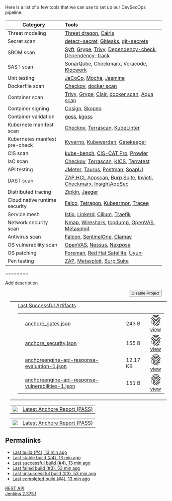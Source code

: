 <p>Here is a list of a few tools that we can use to set up our DevSecOps pipeline.</p>

<table>
  <thead>
    <tr>
      <th>Category</th>
      <th style="text-align: left">Tools</th>
    </tr>
  </thead>
  <tbody>
    <tr>
      <td>Threat modeling</td>
      <td style="text-align: left">
<a href="https://owasp.org/www-project-threat-dragon/" rel="nofollow" target="_blank">Threat dragon</a>, <a href="https://cairis.org/cairis/tmdocsmore/" rel="nofollow" target="_blank">Cairis</a>
</td>
    </tr>
    <tr>
      <td>Secret scan</td>
      <td style="text-align: left">
<a href="https://github.com/Yelp/detect-secrets" rel="nofollow" target="_blank">detect-secret</a>, <a href="https://github.com/zricethezav/gitleaks" rel="nofollow" target="_blank">Gitleaks</a>, <a href="https://github.com/awslabs/git-secrets" rel="nofollow" target="_blank">git-secrets</a>
</td>
    </tr>
    <tr>
      <td>SBOM scan</td>
      <td style="text-align: left">
<a href="https://github.com/anchore/syft" rel="nofollow" target="_blank">Syft</a>, <a href="https://github.com/anchore/grype" rel="nofollow" target="_blank">Grype</a>, <a href="https://github.com/aquasecurity/trivy" rel="nofollow" target="_blank">Trivy</a>, <a href="https://owasp.org/www-project-dependency-check/" rel="nofollow" target="_blank">Dependency-check</a>, <a href="https://github.com/DependencyTrack/dependency-track" rel="nofollow" target="_blank">Dependency-track</a>
</td>
    </tr>
    <tr>
      <td>SAST scan</td>
      <td style="text-align: left">
<a href="https://github.com/SonarSource/sonarqube" rel="nofollow" target="_blank">SonarQube</a>, <a href="https://checkmarx.com/product/cxsast-source-code-scanning/" rel="nofollow" target="_blank">Checkmarx</a>, <a href="https://www.veracode.com/products/binary-static-analysis-sast" rel="nofollow" target="_blank">Veracode</a>, <a href="https://www.perforce.com/products/klocwork" rel="nofollow" target="_blank">Klocwork</a>
</td>
    </tr>
    <tr>
      <td>Unit testing</td>
      <td style="text-align: left">
<a href="https://github.com/jacoco/jacoco" rel="nofollow" target="_blank">JaCoCo</a>, <a href="https://mochajs.org/" rel="nofollow" target="_blank">Mocha</a>, <a href="https://jasmine.github.io/" rel="nofollow" target="_blank">Jasmine</a>
</td>
    </tr>
    <tr>
      <td>Dockerfile scan</td>
      <td style="text-align: left">
<a href="https://github.com/bridgecrewio/checkov" rel="nofollow" target="_blank">Checkov</a>, <a href="https://docs.docker.com/engine/scan/" rel="nofollow" target="_blank">docker scan</a>
</td>
    </tr>
    <tr>
      <td>Container scan</td>
      <td style="text-align: left">
<a href="https://github.com/aquasecurity/trivy" rel="nofollow" target="_blank">Trivy</a>, <a href="https://github.com/anchore/grype" rel="nofollow" target="_blank">Grype</a>, <a href="https://github.com/quay/clair" rel="nofollow" target="_blank">Clair</a>, <a href="https://docs.docker.com/engine/scan/" rel="nofollow" target="_blank">docker scan</a>, <a href="https://www.aquasec.com/products/container-analysis/" rel="nofollow" target="_blank">Aqua scan</a>
</td>
    </tr>
    <tr>
      <td>Container signing</td>
      <td style="text-align: left">
<a href="https://github.com/sigstore/cosign" rel="nofollow" target="_blank">Cosign</a>, <a href="https://github.com/containers/skopeo" rel="nofollow" target="_blank">Skopeo</a>
</td>
    </tr>
    <tr>
      <td>Container validation</td>
      <td style="text-align: left">
<a href="https://github.com/aelsabbahy/goss" rel="nofollow" target="_blank">goss</a>, <a href="https://github.com/aelsabbahy/goss/tree/master/extras/kgoss" rel="nofollow" target="_blank">kgoss</a>
</td>
    </tr>
    <tr>
      <td>Kubernete manifest scan</td>
      <td style="text-align: left">
<a href="https://github.com/bridgecrewio/checkov" rel="nofollow" target="_blank">Checkov</a>, <a href="https://github.com/tenable/terrascan" rel="nofollow" target="_blank">Terrascan</a>, <a href="https://github.com/stackrox/kube-linter" rel="nofollow" target="_blank">KubeLinter</a>
</td>
    </tr>
    <tr>
      <td>Kubernetes manifest pre-check</td>
      <td style="text-align: left">
<a href="https://github.com/kyverno/kyverno" rel="nofollow" target="_blank">Kyverno</a>, <a href="https://www.kubewarden.io/" rel="nofollow" target="_blank">Kubewarden</a>, <a href="https://github.com/open-policy-agent/gatekeeper" rel="nofollow" target="_blank">Gatekeeper</a>
</td>
    </tr>
    <tr>
      <td>CIS scan</td>
      <td style="text-align: left">
<a href="https://github.com/aquasecurity/kube-bench" rel="nofollow" target="_blank">kube-bench</a>, <a href="https://www.cisecurity.org/cybersecurity-tools/cis-cat-pro" rel="nofollow" target="_blank">CIS-CAT Pro</a>, <a href="https://github.com/prowler-cloud/prowler" rel="nofollow" target="_blank">Prowler</a>
</td>
    </tr>
    <tr>
      <td>IaC scan</td>
      <td style="text-align: left">
<a href="https://github.com/bridgecrewio/checkov" rel="nofollow" target="_blank">Checkov</a>, <a href="https://github.com/tenable/terrascan" rel="nofollow" target="_blank">Terrascan</a>, <a href="https://github.com/Checkmarx/kics" rel="nofollow" target="_blank">KICS</a>, <a href="https://github.com/gruntwork-io/terratest" rel="nofollow" target="_blank">Terratest</a>
</td>
    </tr>
    <tr>
      <td>API testing</td>
      <td style="text-align: left">
<a href="https://github.com/apache/jmeter" rel="nofollow" target="_blank">JMeter</a>, <a href="https://github.com/Blazemeter/taurus" rel="nofollow" target="_blank">Taurus</a>, <a href="https://www.postman.com/" rel="nofollow" target="_blank">Postman</a>, <a href="https://github.com/SmartBear/soapui" rel="nofollow" target="_blank">SoapUI</a>
</td>
    </tr>
    <tr>
      <td>DAST scan</td>
      <td style="text-align: left">
<a href="https://owasp.org/www-project-zap/" rel="nofollow" target="_blank">ZAP</a>,<a href="https://www.hcltechsw.com/appscan" rel="nofollow" target="_blank">HCL Appscan</a>, <a href="https://portswigger.net/burp" rel="nofollow" target="_blank">Burp Suite</a>, <a href="https://www.invicti.com/learn/dynamic-application-security-testing-dast/" rel="nofollow" target="_blank">Invicti</a>, <a href="https://checkmarx.com/product/application-security-platform/" rel="nofollow" target="_blank">Checkmarx</a>, <a href="https://www.rapid7.com/products/insightappsec/" rel="nofollow" target="_blank">InsightAppSec</a>
</td>
    </tr>
    <tr>
      <td>Distributed tracing</td>
      <td style="text-align: left">
<a href="https://github.com/openzipkin/zipkin" rel="nofollow" target="_blank">Zipkin</a>, <a href="https://github.com/jaegertracing/jaeger" rel="nofollow" target="_blank">Jaeger</a>
</td>
    </tr>
    <tr>
      <td>Cloud native runtime security</td>
      <td style="text-align: left">
<a href="https://github.com/falcosecurity/falco" rel="nofollow" target="_blank">Falco</a>, <a href="https://github.com/cilium/tetragon" rel="nofollow" target="_blank">Tetragon</a>, <a href="https://github.com/kubearmor/KubeArmor" rel="nofollow" target="_blank">Kubearmor</a>, <a href="https://github.com/aquasecurity/tracee" rel="nofollow" target="_blank">Tracee</a>
</td>
    </tr>
    <tr>
      <td>Service mesh</td>
      <td style="text-align: left">
<a href="https://github.com/istio/istio" rel="nofollow" target="_blank">Istio</a>, <a href="https://github.com/linkerd/linkerd2" rel="nofollow" target="_blank">Linkerd</a>, <a href="https://github.com/cilium/cilium" rel="nofollow" target="_blank">Cilium</a>, <a href="https://github.com/traefik/traefik" rel="nofollow" target="_blank">Traefik</a>
</td>
    </tr>
    <tr>
      <td>Network security scan</td>
      <td style="text-align: left">
<a href="https://github.com/nmap/nmap" rel="nofollow" target="_blank">Nmap</a>, <a href="https://github.com/wireshark/wireshark" rel="nofollow" target="_blank">Wireshark</a>, <a href="https://www.tcpdump.org/" rel="nofollow" target="_blank">tcpdump</a>, <a href="https://github.com/greenbone/openvas-scanner" rel="nofollow" target="_blank">OpenVAS</a>, <a href="https://docs.rapid7.com/metasploit/discovery-scan/" rel="nofollow" target="_blank">Metasploit</a>
</td>
    </tr>
    <tr>
      <td>Antivirus scan</td>
      <td style="text-align: left">
<a href="https://www.crowdstrike.com/products/endpoint-security/falcon-prevent-antivirus/" rel="nofollow" target="_blank">Falcon</a>, <a href="https://www.sentinelone.com/" rel="nofollow" target="_blank">SentinelOne</a>, <a href="http://www.clamav.net/" rel="nofollow" target="_blank">Clamav</a>
</td>
    </tr>
    <tr>
      <td>OS vulnerability scan</td>
      <td style="text-align: left">
<a href="https://github.com/greenbone/openvas-scanner" rel="nofollow" target="_blank">OpenVAS</a>, <a href="https://www.tenable.com/products/nessus" rel="nofollow" target="_blank">Nessus</a>, <a href="https://www.rapid7.com/products/nexpose/" rel="nofollow" target="_blank">Nexpose</a>
</td>
    </tr>
    <tr>
      <td>OS patching</td>
      <td style="text-align: left">
<a href="https://www.theforeman.org/" rel="nofollow" target="_blank">Foreman</a>, <a href="https://www.redhat.com/en/technologies/management/satellite" rel="nofollow" target="_blank">Red Hat Satellite</a>, <a href="https://www.uyuni-project.org/" rel="nofollow" target="_blank">Uyuni</a>
</td>
    </tr>
    <tr>
      <td>Pen testing</td>
      <td style="text-align: left">
<a href="https://owasp.org/www-project-zap/" rel="nofollow" target="_blank">ZAP</a>, <a href="https://www.metasploit.com/" rel="nofollow" target="_blank">Metasploit</a>, <a href="https://portswigger.net/burp" rel="nofollow" target="_blank">Burp Suite</a>
</td>
    </tr>
  </tbody>
</table>


========

</svg>Add description</a></div></div><div align="right"><form method="post" id="disable-project" action="disable"><input name="Submit" type="submit" value="Disable Project" class="submit-button primary "></form></div><div style="float:right"></div><table style="margin-top: 1em; margin-left:1em;"><tr class="app-summary"><td><svg class="" class="" aria-hidden="true" xmlns="http://www.w3.org/2000/svg" class="" viewBox="0 0 512 512"><title></title><path d="M448 341.37V170.61A32 32 0 00432.11 143l-152-88.46a47.94 47.94 0 00-48.24 0L79.89 143A32 32 0 0064 170.61v170.76A32 32 0 0079.89 369l152 88.46a48 48 0 0048.24 0l152-88.46A32 32 0 00448 341.37z" fill="none" stroke="currentColor" stroke-linecap="round" stroke-linejoin="round" stroke-width="32"/><path fill="none" stroke="currentColor" stroke-linecap="round" stroke-linejoin="round" stroke-width="32" d="M69 153.99l187 110 187-110M256 463.99v-200"/></svg></td><td style="vertical-align:middle"><a href="lastSuccessfulBuild/artifact/"><a href="lastSuccessfulBuild/artifact/">Last Successful Artifacts</a><table class="fileList"><tr><td><svg class="icon-document icon-sm" class="" aria-hidden="true" xmlns="http://www.w3.org/2000/svg" class="" viewBox="0 0 512 512"><title></title><path d="M416 221.25V416a48 48 0 01-48 48H144a48 48 0 01-48-48V96a48 48 0 0148-48h98.75a32 32 0 0122.62 9.37l141.26 141.26a32 32 0 019.37 22.62z" fill="none" stroke="currentColor" stroke-linejoin="round" stroke-width="32"/><path d="M256 56v120a32 32 0 0032 32h120M176 288h160M176 368h160" fill="none" stroke="currentColor" stroke-linecap="round" stroke-linejoin="round" stroke-width="32"/></svg>
</td><td><a href="lastSuccessfulBuild/artifact/AnchoreReport.endtoend_4/anchore_gates.json">anchore_gates.json</a></td><td class="fileSize">243 B</td><td><a href="lastSuccessfulBuild/artifact/AnchoreReport.endtoend_4/anchore_gates.json/*fingerprint*/"><svg class="icon-fingerprint icon-sm" class="" aria-hidden="true" xmlns="http://www.w3.org/2000/svg" class="" viewBox="0 0 512 512"><title></title><path d="M390.42 75.28a10.45 10.45 0 01-5.32-1.44C340.72 50.08 302.35 40 256.35 40c-45.77 0-89.23 11.28-128.76 33.84C122 77 115.11 74.8 111.87 69a12.4 12.4 0 014.63-16.32A281.81 281.81 0 01256.35 16c49.23 0 92.23 11.28 139.39 36.48a12 12 0 014.85 16.08 11.3 11.3 0 01-10.17 6.72zm-330.79 126a11.73 11.73 0 01-6.7-2.16 12.26 12.26 0 01-2.78-16.8c22.89-33.6 52-60 86.69-78.48 72.58-38.84 165.51-39.12 238.32-.24 34.68 18.48 63.8 44.64 86.69 78a12.29 12.29 0 01-2.78 16.8 11.26 11.26 0 01-16.18-2.88c-20.8-30.24-47.15-54-78.36-70.56-66.34-35.28-151.18-35.28-217.29.24-31.44 16.8-57.79 40.8-78.59 71a10 10 0 01-9.02 5.08zM204.1 491a10.66 10.66 0 01-8.09-3.6C175.9 466.48 165 453 149.55 424c-16-29.52-24.27-65.52-24.27-104.16 0-71.28 58.71-129.36 130.84-129.36S387 248.56 387 319.84a11.56 11.56 0 11-23.11 0c0-58.08-48.32-105.36-107.72-105.36S148.4 261.76 148.4 319.84c0 34.56 7.39 66.48 21.49 92.4 14.8 27.6 25 39.36 42.77 58.08a12.67 12.67 0 010 17 12.44 12.44 0 01-8.56 3.68zm165.75-44.4c-27.51 0-51.78-7.2-71.66-21.36a129.1 129.1 0 01-55-105.36 11.57 11.57 0 1123.12 0 104.28 104.28 0 0044.84 85.44c16.41 11.52 35.6 17 58.72 17a147.41 147.41 0 0024-2.4c6.24-1.2 12.25 3.12 13.4 9.84a11.92 11.92 0 01-9.47 13.92 152.28 152.28 0 01-27.95 2.88zM323.38 496a13 13 0 01-3-.48c-36.76-10.56-60.8-24.72-86-50.4-32.37-33.36-50.16-77.76-50.16-125.28 0-38.88 31.9-70.56 71.19-70.56s71.2 31.68 71.2 70.56c0 25.68 21.5 46.56 48.08 46.56s48.08-20.88 48.08-46.56c0-90.48-75.13-163.92-167.59-163.92-65.65 0-125.75 37.92-152.79 96.72-9 19.44-13.64 42.24-13.64 67.2 0 18.72 1.61 48.24 15.48 86.64 2.32 6.24-.69 13.2-6.7 15.36a11.34 11.34 0 01-14.79-7 276.39 276.39 0 01-16.88-95c0-28.8 5.32-55 15.72-77.76 30.75-67 98.94-110.4 173.6-110.4 105.18 0 190.71 84.24 190.71 187.92 0 38.88-31.9 70.56-71.2 70.56s-71.2-31.68-71.2-70.56c.01-25.68-21.49-46.6-48.07-46.6s-48.08 20.88-48.08 46.56c0 41 15.26 79.44 43.23 108.24 22 22.56 43 35 75.59 44.4 6.24 1.68 9.71 8.4 8.09 14.64a11.39 11.39 0 01-10.87 9.16z" fill="currentColor"/></svg></a> <a href="lastSuccessfulBuild/artifact/AnchoreReport.endtoend_4/anchore_gates.json/*view*/">view</a></td></tr><tr><td><svg class="icon-document icon-sm" class="" aria-hidden="true" xmlns="http://www.w3.org/2000/svg" class="" viewBox="0 0 512 512"><title></title><path d="M416 221.25V416a48 48 0 01-48 48H144a48 48 0 01-48-48V96a48 48 0 0148-48h98.75a32 32 0 0122.62 9.37l141.26 141.26a32 32 0 019.37 22.62z" fill="none" stroke="currentColor" stroke-linejoin="round" stroke-width="32"/><path d="M256 56v120a32 32 0 0032 32h120M176 288h160M176 368h160" fill="none" stroke="currentColor" stroke-linecap="round" stroke-linejoin="round" stroke-width="32"/></svg>
</td><td><a href="lastSuccessfulBuild/artifact/AnchoreReport.endtoend_4/anchore_security.json">anchore_security.json</a></td><td class="fileSize">155 B</td><td><a href="lastSuccessfulBuild/artifact/AnchoreReport.endtoend_4/anchore_security.json/*fingerprint*/"><svg class="icon-fingerprint icon-sm" class="" aria-hidden="true" xmlns="http://www.w3.org/2000/svg" class="" viewBox="0 0 512 512"><title></title><path d="M390.42 75.28a10.45 10.45 0 01-5.32-1.44C340.72 50.08 302.35 40 256.35 40c-45.77 0-89.23 11.28-128.76 33.84C122 77 115.11 74.8 111.87 69a12.4 12.4 0 014.63-16.32A281.81 281.81 0 01256.35 16c49.23 0 92.23 11.28 139.39 36.48a12 12 0 014.85 16.08 11.3 11.3 0 01-10.17 6.72zm-330.79 126a11.73 11.73 0 01-6.7-2.16 12.26 12.26 0 01-2.78-16.8c22.89-33.6 52-60 86.69-78.48 72.58-38.84 165.51-39.12 238.32-.24 34.68 18.48 63.8 44.64 86.69 78a12.29 12.29 0 01-2.78 16.8 11.26 11.26 0 01-16.18-2.88c-20.8-30.24-47.15-54-78.36-70.56-66.34-35.28-151.18-35.28-217.29.24-31.44 16.8-57.79 40.8-78.59 71a10 10 0 01-9.02 5.08zM204.1 491a10.66 10.66 0 01-8.09-3.6C175.9 466.48 165 453 149.55 424c-16-29.52-24.27-65.52-24.27-104.16 0-71.28 58.71-129.36 130.84-129.36S387 248.56 387 319.84a11.56 11.56 0 11-23.11 0c0-58.08-48.32-105.36-107.72-105.36S148.4 261.76 148.4 319.84c0 34.56 7.39 66.48 21.49 92.4 14.8 27.6 25 39.36 42.77 58.08a12.67 12.67 0 010 17 12.44 12.44 0 01-8.56 3.68zm165.75-44.4c-27.51 0-51.78-7.2-71.66-21.36a129.1 129.1 0 01-55-105.36 11.57 11.57 0 1123.12 0 104.28 104.28 0 0044.84 85.44c16.41 11.52 35.6 17 58.72 17a147.41 147.41 0 0024-2.4c6.24-1.2 12.25 3.12 13.4 9.84a11.92 11.92 0 01-9.47 13.92 152.28 152.28 0 01-27.95 2.88zM323.38 496a13 13 0 01-3-.48c-36.76-10.56-60.8-24.72-86-50.4-32.37-33.36-50.16-77.76-50.16-125.28 0-38.88 31.9-70.56 71.19-70.56s71.2 31.68 71.2 70.56c0 25.68 21.5 46.56 48.08 46.56s48.08-20.88 48.08-46.56c0-90.48-75.13-163.92-167.59-163.92-65.65 0-125.75 37.92-152.79 96.72-9 19.44-13.64 42.24-13.64 67.2 0 18.72 1.61 48.24 15.48 86.64 2.32 6.24-.69 13.2-6.7 15.36a11.34 11.34 0 01-14.79-7 276.39 276.39 0 01-16.88-95c0-28.8 5.32-55 15.72-77.76 30.75-67 98.94-110.4 173.6-110.4 105.18 0 190.71 84.24 190.71 187.92 0 38.88-31.9 70.56-71.2 70.56s-71.2-31.68-71.2-70.56c.01-25.68-21.49-46.6-48.07-46.6s-48.08 20.88-48.08 46.56c0 41 15.26 79.44 43.23 108.24 22 22.56 43 35 75.59 44.4 6.24 1.68 9.71 8.4 8.09 14.64a11.39 11.39 0 01-10.87 9.16z" fill="currentColor"/></svg></a> <a href="lastSuccessfulBuild/artifact/AnchoreReport.endtoend_4/anchore_security.json/*view*/">view</a></td></tr><tr><td><svg class="icon-document icon-sm" class="" aria-hidden="true" xmlns="http://www.w3.org/2000/svg" class="" viewBox="0 0 512 512"><title></title><path d="M416 221.25V416a48 48 0 01-48 48H144a48 48 0 01-48-48V96a48 48 0 0148-48h98.75a32 32 0 0122.62 9.37l141.26 141.26a32 32 0 019.37 22.62z" fill="none" stroke="currentColor" stroke-linejoin="round" stroke-width="32"/><path d="M256 56v120a32 32 0 0032 32h120M176 288h160M176 368h160" fill="none" stroke="currentColor" stroke-linecap="round" stroke-linejoin="round" stroke-width="32"/></svg>
</td><td><a href="lastSuccessfulBuild/artifact/AnchoreReport.endtoend_4/anchoreengine-api-response-evaluation-1.json">anchoreengine-api-response-evaluation-1.json</a></td><td class="fileSize">12.17 KB</td><td><a href="lastSuccessfulBuild/artifact/AnchoreReport.endtoend_4/anchoreengine-api-response-evaluation-1.json/*fingerprint*/"><svg class="icon-fingerprint icon-sm" class="" aria-hidden="true" xmlns="http://www.w3.org/2000/svg" class="" viewBox="0 0 512 512"><title></title><path d="M390.42 75.28a10.45 10.45 0 01-5.32-1.44C340.72 50.08 302.35 40 256.35 40c-45.77 0-89.23 11.28-128.76 33.84C122 77 115.11 74.8 111.87 69a12.4 12.4 0 014.63-16.32A281.81 281.81 0 01256.35 16c49.23 0 92.23 11.28 139.39 36.48a12 12 0 014.85 16.08 11.3 11.3 0 01-10.17 6.72zm-330.79 126a11.73 11.73 0 01-6.7-2.16 12.26 12.26 0 01-2.78-16.8c22.89-33.6 52-60 86.69-78.48 72.58-38.84 165.51-39.12 238.32-.24 34.68 18.48 63.8 44.64 86.69 78a12.29 12.29 0 01-2.78 16.8 11.26 11.26 0 01-16.18-2.88c-20.8-30.24-47.15-54-78.36-70.56-66.34-35.28-151.18-35.28-217.29.24-31.44 16.8-57.79 40.8-78.59 71a10 10 0 01-9.02 5.08zM204.1 491a10.66 10.66 0 01-8.09-3.6C175.9 466.48 165 453 149.55 424c-16-29.52-24.27-65.52-24.27-104.16 0-71.28 58.71-129.36 130.84-129.36S387 248.56 387 319.84a11.56 11.56 0 11-23.11 0c0-58.08-48.32-105.36-107.72-105.36S148.4 261.76 148.4 319.84c0 34.56 7.39 66.48 21.49 92.4 14.8 27.6 25 39.36 42.77 58.08a12.67 12.67 0 010 17 12.44 12.44 0 01-8.56 3.68zm165.75-44.4c-27.51 0-51.78-7.2-71.66-21.36a129.1 129.1 0 01-55-105.36 11.57 11.57 0 1123.12 0 104.28 104.28 0 0044.84 85.44c16.41 11.52 35.6 17 58.72 17a147.41 147.41 0 0024-2.4c6.24-1.2 12.25 3.12 13.4 9.84a11.92 11.92 0 01-9.47 13.92 152.28 152.28 0 01-27.95 2.88zM323.38 496a13 13 0 01-3-.48c-36.76-10.56-60.8-24.72-86-50.4-32.37-33.36-50.16-77.76-50.16-125.28 0-38.88 31.9-70.56 71.19-70.56s71.2 31.68 71.2 70.56c0 25.68 21.5 46.56 48.08 46.56s48.08-20.88 48.08-46.56c0-90.48-75.13-163.92-167.59-163.92-65.65 0-125.75 37.92-152.79 96.72-9 19.44-13.64 42.24-13.64 67.2 0 18.72 1.61 48.24 15.48 86.64 2.32 6.24-.69 13.2-6.7 15.36a11.34 11.34 0 01-14.79-7 276.39 276.39 0 01-16.88-95c0-28.8 5.32-55 15.72-77.76 30.75-67 98.94-110.4 173.6-110.4 105.18 0 190.71 84.24 190.71 187.92 0 38.88-31.9 70.56-71.2 70.56s-71.2-31.68-71.2-70.56c.01-25.68-21.49-46.6-48.07-46.6s-48.08 20.88-48.08 46.56c0 41 15.26 79.44 43.23 108.24 22 22.56 43 35 75.59 44.4 6.24 1.68 9.71 8.4 8.09 14.64a11.39 11.39 0 01-10.87 9.16z" fill="currentColor"/></svg></a> <a href="lastSuccessfulBuild/artifact/AnchoreReport.endtoend_4/anchoreengine-api-response-evaluation-1.json/*view*/">view</a></td></tr><tr><td><svg class="icon-document icon-sm" class="" aria-hidden="true" xmlns="http://www.w3.org/2000/svg" class="" viewBox="0 0 512 512"><title></title><path d="M416 221.25V416a48 48 0 01-48 48H144a48 48 0 01-48-48V96a48 48 0 0148-48h98.75a32 32 0 0122.62 9.37l141.26 141.26a32 32 0 019.37 22.62z" fill="none" stroke="currentColor" stroke-linejoin="round" stroke-width="32"/><path d="M256 56v120a32 32 0 0032 32h120M176 288h160M176 368h160" fill="none" stroke="currentColor" stroke-linecap="round" stroke-linejoin="round" stroke-width="32"/></svg>
</td><td><a href="lastSuccessfulBuild/artifact/AnchoreReport.endtoend_4/anchoreengine-api-response-vulnerabilities-1.json">anchoreengine-api-response-vulnerabilities-1.json</a></td><td class="fileSize">151 B</td><td><a href="lastSuccessfulBuild/artifact/AnchoreReport.endtoend_4/anchoreengine-api-response-vulnerabilities-1.json/*fingerprint*/"><svg class="icon-fingerprint icon-sm" class="" aria-hidden="true" xmlns="http://www.w3.org/2000/svg" class="" viewBox="0 0 512 512"><title></title><path d="M390.42 75.28a10.45 10.45 0 01-5.32-1.44C340.72 50.08 302.35 40 256.35 40c-45.77 0-89.23 11.28-128.76 33.84C122 77 115.11 74.8 111.87 69a12.4 12.4 0 014.63-16.32A281.81 281.81 0 01256.35 16c49.23 0 92.23 11.28 139.39 36.48a12 12 0 014.85 16.08 11.3 11.3 0 01-10.17 6.72zm-330.79 126a11.73 11.73 0 01-6.7-2.16 12.26 12.26 0 01-2.78-16.8c22.89-33.6 52-60 86.69-78.48 72.58-38.84 165.51-39.12 238.32-.24 34.68 18.48 63.8 44.64 86.69 78a12.29 12.29 0 01-2.78 16.8 11.26 11.26 0 01-16.18-2.88c-20.8-30.24-47.15-54-78.36-70.56-66.34-35.28-151.18-35.28-217.29.24-31.44 16.8-57.79 40.8-78.59 71a10 10 0 01-9.02 5.08zM204.1 491a10.66 10.66 0 01-8.09-3.6C175.9 466.48 165 453 149.55 424c-16-29.52-24.27-65.52-24.27-104.16 0-71.28 58.71-129.36 130.84-129.36S387 248.56 387 319.84a11.56 11.56 0 11-23.11 0c0-58.08-48.32-105.36-107.72-105.36S148.4 261.76 148.4 319.84c0 34.56 7.39 66.48 21.49 92.4 14.8 27.6 25 39.36 42.77 58.08a12.67 12.67 0 010 17 12.44 12.44 0 01-8.56 3.68zm165.75-44.4c-27.51 0-51.78-7.2-71.66-21.36a129.1 129.1 0 01-55-105.36 11.57 11.57 0 1123.12 0 104.28 104.28 0 0044.84 85.44c16.41 11.52 35.6 17 58.72 17a147.41 147.41 0 0024-2.4c6.24-1.2 12.25 3.12 13.4 9.84a11.92 11.92 0 01-9.47 13.92 152.28 152.28 0 01-27.95 2.88zM323.38 496a13 13 0 01-3-.48c-36.76-10.56-60.8-24.72-86-50.4-32.37-33.36-50.16-77.76-50.16-125.28 0-38.88 31.9-70.56 71.19-70.56s71.2 31.68 71.2 70.56c0 25.68 21.5 46.56 48.08 46.56s48.08-20.88 48.08-46.56c0-90.48-75.13-163.92-167.59-163.92-65.65 0-125.75 37.92-152.79 96.72-9 19.44-13.64 42.24-13.64 67.2 0 18.72 1.61 48.24 15.48 86.64 2.32 6.24-.69 13.2-6.7 15.36a11.34 11.34 0 01-14.79-7 276.39 276.39 0 01-16.88-95c0-28.8 5.32-55 15.72-77.76 30.75-67 98.94-110.4 173.6-110.4 105.18 0 190.71 84.24 190.71 187.92 0 38.88-31.9 70.56-71.2 70.56s-71.2-31.68-71.2-70.56c.01-25.68-21.49-46.6-48.07-46.6s-48.08 20.88-48.08 46.56c0 41 15.26 79.44 43.23 108.24 22 22.56 43 35 75.59 44.4 6.24 1.68 9.71 8.4 8.09 14.64a11.39 11.39 0 01-10.87 9.16z" fill="currentColor"/></svg></a> <a href="lastSuccessfulBuild/artifact/AnchoreReport.endtoend_4/anchoreengine-api-response-vulnerabilities-1.json/*view*/">view</a></td></tr></table></a></td></tr></table><script>var timeZone = 'UTC';</script><div class="cbwf-stage-view"><div objectUrl="/job/endtoend/" fragCaption="Stage View" cbwf-controller="pipeline-staged"></div><script src='/adjuncts/d3833ded/org/jenkinsci/pipeline/stageview_adjunct.js' type='text/javascript'></script><link rel="stylesheet" href="/static/d3833ded/plugin/pipeline-stage-view/jsmodules/stageview.css"></div><table style="margin-top: 1em; margin-left: 1em;"><tr class="app-summary"><td><img src="/static/d3833ded/plugin/anchore-container-scanner/images/anchore.png"></td><td style="vertical-align:middle"><a href="lastCompletedBuild/anchore-results/">Latest Anchore Report (PASS)</a></td></tr></table><table style="margin-top: 1em; margin-left: 1em;"><tr class="app-summary"><td><img src="/static/d3833ded/plugin/anchore-container-scanner/images/anchore.png"></td><td style="vertical-align:middle"><a href="lastCompletedBuild/anchore-results/">Latest Anchore Report (PASS)</a></td></tr></table><h2 class="permalinks-header">Permalinks</h2><ul class="permalinks-list"><li class="permalink-item"><a href="lastBuild/" class="permalink-link model-link inside tl-tr">Last build (#4), 13 min ago</a></li><li class="permalink-item"><a href="lastStableBuild/" class="permalink-link model-link inside tl-tr">Last stable build (#4), 13 min ago</a></li><li class="permalink-item"><a href="lastSuccessfulBuild/" class="permalink-link model-link inside tl-tr">Last successful build (#4), 13 min ago</a></li><li class="permalink-item"><a href="lastFailedBuild/" class="permalink-link model-link inside tl-tr">Last failed build (#3), 53 min ago</a></li><li class="permalink-item"><a href="lastUnsuccessfulBuild/" class="permalink-link model-link inside tl-tr">Last unsuccessful build (#3), 53 min ago</a></li><li class="permalink-item"><a href="lastCompletedBuild/" class="permalink-link model-link inside tl-tr">Last completed build (#4), 13 min ago</a></li></ul></div></div><footer class="page-footer"><div class="container-fluid"><div class="page-footer__flex-row"><div class="page-footer__footer-id-placeholder" id="footer"></div><div class="page-footer__links rest_api hidden-xs"><a href="api/">REST API</a></div><div class="page-footer__links page-footer__links--white jenkins_ver"><a rel="noopener noreferrer" href="https://www.jenkins.io/" target="_blank">Jenkins 2.375.1</a></div></div></div></footer></body></html>
